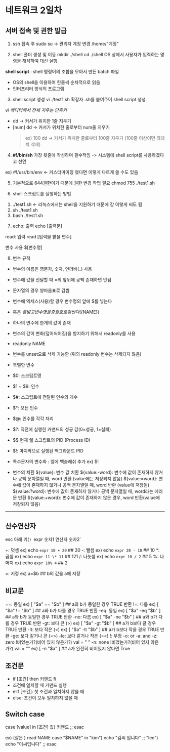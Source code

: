 # 네트워크 2일차

## 서버 접속 및 권한 발급

1. ssh 접속 후
sudo su -> 관리자 계정 변경
/home/"계정"

2. shell 폴더 생성 및 이동
mkdir ./shell
cd ./shell
OS 상에서 사용자가 입력하는 명령을 해석하여 대신 실행

**shell script** : shell 명령어의 조합을 모아서 만든 batch 파일
  - OS의 shell을 이용하여 한줄씩 순차적으로 읽음
  - 인터프리터 방식의 프로그램

3. shell script 생성
vi ./test1.sh
확장자 .sh를 붙여주어 shell script 생성

*vi 에디터에서 전체 지우는 단축키*
- dd -> 커서가 위치한 1줄 지우기
- [num] dd -> 커서가 위치한 줄로부터 num줄 지우기
  > ex) 100 dd -> 커서가 위치한 줄로부터 100줄 지우기
  > (100줄 이상이면 최대치 삭제)

4. <b>#!/bin/sh</b>
가장 윗줄에 작성하며 필수적임
-> 시스템에 shell script를 사용하겠다고 선언

ex) #!/usr/bin/env  <- 커스터마이징 했다면 이렇게 다르게 쓸 수도 있음

5. 기본적으로 644권한이기 때문에 권한 변경 작업 필요
chmod 755 ./test1.sh

6. shell 스크립트를 실행하는 방법
1) ./test1.sh    <- 리눅스에서는 shell을 지원하기 때문에 걍 이렇게 써도 됨
2) sh ./test1.sh
3) bash ./test1.sh

7. echo: 출력
echo [출력문]

read: 입력
read [입력을 받을 변수]

변수 사용
$[변수명]

8. 변수 규칙
- 변수의 이름은 영문자, 숫자, 언더바(_) 사용
- 변수에 값을 전달할 때 =의 앞뒤에 공백 존재하면 안됨
- 문자열의 경우 쌍따옴표로 감쌈
- 변수에 엑세스(사용)할 경우 변수명의 앞에 $를 넣는다
- 혹은 $를 넣고 변수명을 중괄호로 감싼다 (${NAME})
- 하나의 변수에 한개의 값이 존재
- 변수의 값이 변화(덮어씌어짐)을 방지하기 위해서 readonly를 사용
- readonly NAME
- 변수를 unset으로 삭제 가능함 (위의 readonly 변수는 삭제되지 않음)

- 특별한 변수
- $0: 스크립트명
- $1 ~ $9: 인수
- $#: 스크립트에 전달된 인수의 개수
- $*: 모든 인수
- $@: 인수를 각각 처리
- $?: 직전에 실행한 커맨드의 성공 값(0=성공, 1=실패)
- $$ 현재 쉘 스크립트의 PID (Process ID)
- $!: 마지막으로 실행된 백그라운드 PID

- 특수문자의 변수화
\: 앞에 백슬래쉬 추가 ex) $\!

- 변수의 치환
${value}: 변수 값 치환
${value:-word}: 변수에 값이 존재하지 않거나 공백 문자열일 때, word 반환 (value에는 저장되지 않음)
${value:=word}: 변수에 값이 존재하지 않거나 공백 문자열일 때, word 반환 (value에 저장됨)
${value:?word}: 변수에 값이 존재하지 않거나 공백 문자열일 때, word라는 에러문 반환
${value:+word}: 변수에 값이 존재하지 않은 경우, word 반환(value에 저장되지 않음)

-------------------

## 산수연산자
esc 아래 키(`)
`expr 숫자1 연산자 숫자2`

+: 덧셈
ex) echo `expr 10 + 20` ## 30
-: 뺄셈
ex) echo `expr 20 - 10` ## 10
\*: 곱셈
ex) echo `expr 11 \* 11` ## 121
/: 나눗셈
ex) echo `expr 10 / 2` ## 5
%: 나머지
ex) echo `expr 10% 4` ## 2

=: 지정
ex) a=$b ## b의 값을 a에 저장

## 비교문
==: 동일
ex) [ "$a" == "$b" ] ## a와 b가 동일한 경우 TRUE 반환
!=: 다름
ex) [ "$a" != "$b" ] ## a와 b가 다를 경우 TRUE 반환
-eq: 동일
ex) [ "$a" -eq "$b" ] ## a와 b가 동일한 경우 TRUE 반환
-ne: 다름
ex) [ "$a" -ne "$b" ] ## a와 b가 다를 경우 TRUE 반환
-gt: 보다 큰 (>)
ex) [ "$a" -gt "$b" ] ## a가 b보다 클 경우 TRUE 반환
-lt: 보다 작은 (<)
ex) [ "$a" -lt "$b" ] ## a가 b보다 작을 경우 TRUE 반환
-ge: 보다 같거나 큰 (=>)
-le: 보다 같거나 작은 (=<)
!: 부정
-o: or
-a: and
-z: zero !비었는가?(비어 있지 않은가?) val = " "
-n: none !비었는가?(비어 있지 않은가?) val = ""
ex) [ -n "$a" ] ## a가 완전히 비어있지 않다면 True

## 조건문
- if [조건] then 커맨드 fi
- 조건에 일치할 때 커맨드 실행
- elif [조건]: 첫 조건과 일치하지 않을 때
- else: 조건이 모두 일치하지 않을 때

## Switch case
case [value] in [조건] 값) 커맨드 ;; esac

ex) (잘은 )
read NAME
case "$NAME" in
    "kim") echo "김씨 입니다"
    ;;
    "lee") echo "이씨입니다"
    ;;
esac
